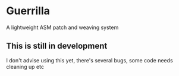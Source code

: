 # Guerrilla

A lightweight ASM patch and weaving system

## This is still in development
I don't advise using this yet, there's several bugs, 
some code needs cleaning up etc

